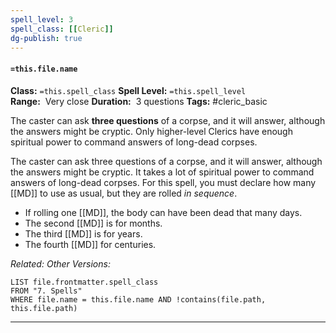 ```yaml
---
spell_level: 3
spell_class: [[Cleric]]
dg-publish: true
---
```


#### `=this.file.name`

**Class:** `=this.spell_class`
**Spell Level:** `=this.spell_level`  
**Range:**  Very close
**Duration:**  3 questions
**Tags:** #cleric_basic 

The caster can ask **three questions** of a corpse, and it will answer, although the answers might be cryptic. Only higher-level Clerics have enough spiritual power to command answers of long-dead corpses. 

The caster can ask three questions of a corpse, and it will answer, although the answers might be cryptic. It takes a lot of spiritual power to command answers of long-dead corpses. For this spell, you must declare how many [[MD]] to use as usual, but they are rolled *in sequence*. 

- If rolling one [[MD]], the body can have been dead that many days.
- The second [[MD]] is for months. 
- The third [[MD]] is for years.
- The fourth [[MD]] for centuries.



*Related:* 
*Other Versions:*
```dataview
LIST file.frontmatter.spell_class
FROM "7. Spells"
WHERE file.name = this.file.name AND !contains(file.path, this.file.path)
```
___
